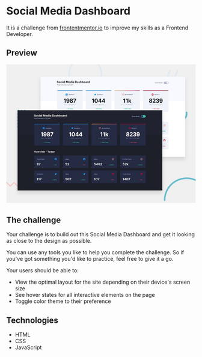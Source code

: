 # Social Media Dashboard
It is a challenge from [frontentmentor.io](http://frontendmentor.io "frontentmentor.io") to improve my skills as a Frontend Developer.
## Preview
![Design preview for the Social media dashboard](desktop-preview.jpg)
## The challenge

Your challenge is to build out this Social Media Dashboard and get it looking as close to the design as possible.

You can use any tools you like to help you complete the challenge. So if you've got something you'd like to practice, feel free to give it a go.

Your users should be able to:

- View the optimal layout for the site depending on their device's screen size
- See hover states for all interactive elements on the page
- Toggle color theme to their preference
## Technologies
- HTML
- CSS
- JavaScript
